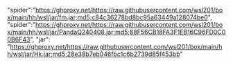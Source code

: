 "spider":"https://ghproxy.net/https://raw.githubusercontent.com/wsl201/box/main/hh/wsl/jar/fm.jar;md5;c84c36278bd8bc95a63449a128074be0",
"spider":"https://ghproxy.net/https://raw.githubusercontent.com/wsl201/box/main/hh/wsl/jar/PandaQ240408.jar;md5;88F56CB18FA3F1EB16C96FD0C00B6F43",
"jar": "https://ghproxy.net/https://raw.githubusercontent.com/wsl201/box/main/hh/wsl/jar/Hk.jar;md5;28e38b7eb046fbc1c6b2739d85f453bb"
